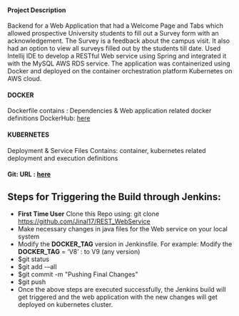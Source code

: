 #### Project Description
Backend for a Web Application that had a Welcome Page and Tabs which allowed prospective University students to fill out a Survey form with an acknowledgement. The Survey is a feedback about the campus visit. It also had an option to view all surveys filled out by the students till date. Used Intellij IDE to develop a RESTful Web service using Spring and integrated it with the MySQL AWS RDS service. The application was containerized using Docker and deployed on the container orchestration platform Kubernetes on AWS cloud. 

#### DOCKER
Dockerfile contains : Dependencies & Web application related docker definitions
DockerHub: [here](https://hub.docker.com/repository/docker/jinal0217/hw3_backend)

#### KUBERNETES
Deployment & Service Files Contains: container, kubernetes related deployment and execution definitions

#### Git: URL : [here](https://github.com/Jinal17/REST_WebService)


## Steps for Triggering the Build through Jenkins:

- **First Time User** Clone this Repo using: git clone https://github.com/Jinal17/REST_WebService
- Make necessary changes in java files for the Web service on your local system
- Modify the **DOCKER_TAG** version in Jenkinsfile. For example: Modify the **DOCKER_TAG** = ‘V8’ : to V9 (any version)
- $git status
- $git add -–all
- $git commit -m "Pushing Final Changes"
- $git push
- Once the above steps are executed successfully, the Jenkins build will get triggered and the web application with the new changes will get deployed on kubernetes cluster.
